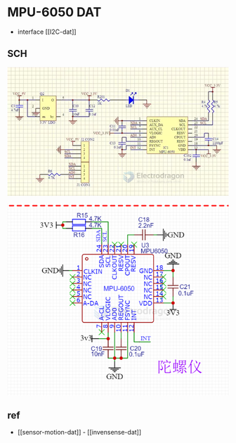 
# MPU-6050 DAT

- interface [[I2C-dat]] 


## SCH 

![](2024-03-26-16-29-25.png)

![](2025-08-19-17-08-52.png)


## ref 

- [[sensor-motion-dat]] - [[invensense-dat]]
